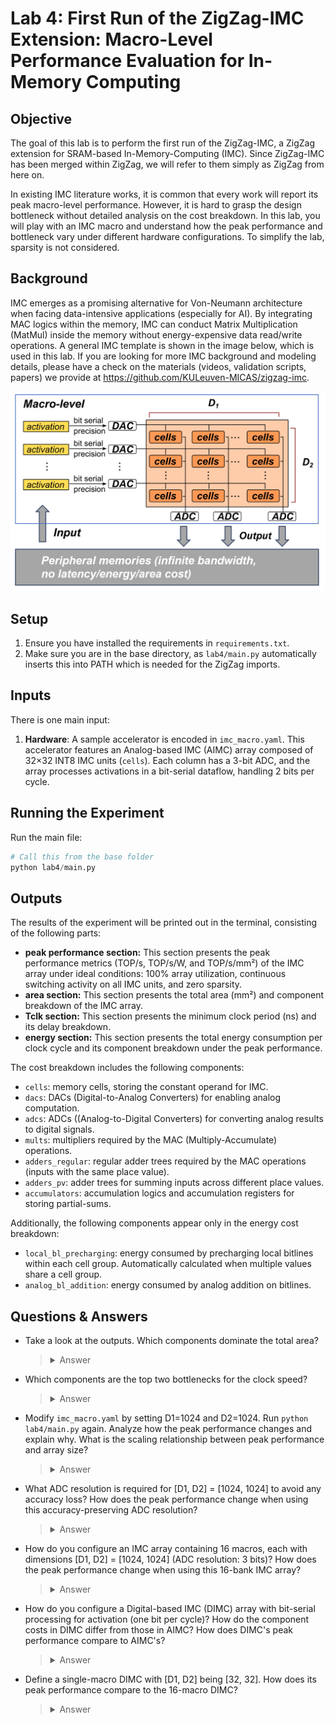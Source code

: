 # Lab 4: First Run of the ZigZag-IMC Extension: Macro-Level Performance Evaluation for In-Memory Computing

## Objective
The goal of this lab is to perform the first run of the ZigZag-IMC, a ZigZag extension for SRAM-based In-Memory-Computing (IMC).
Since ZigZag-IMC has been merged within ZigZag, we will refer to them simply as ZigZag from here on.

In existing IMC literature works, it is common that every work will report its peak macro-level performance.
However, it is hard to grasp the design bottleneck without detailed analysis on the cost breakdown.
In this lab, you will play with an IMC macro and understand how the peak performance and bottleneck vary under different hardware configurations.
To simplify the lab, sparsity is not considered.

## Background

IMC emerges as a promising alternative for Von-Neumann architecture when facing data-intensive applications (especially for AI).
By integrating MAC logics within the memory, IMC can conduct Matrix Multiplication (MatMul) inside the memory without energy-expensive data read/write operations.
A general IMC template is shown in the image below, which is used in this lab.
If you are looking for more IMC background and modeling details, please have a check on the materials (videos, validation scripts, papers) we provide at https://github.com/KULeuven-MICAS/zigzag-imc.

<img src="./lab4.png" title="Analog In-Memory Computing hardware template">

## Setup
1. Ensure you have installed the requirements in `requirements.txt`.
2. Make sure you are in the base directory, as `lab4/main.py` automatically inserts this into PATH which is needed for the ZigZag imports.

## Inputs
There is one main input:
1. **Hardware**: A sample accelerator is encoded in `imc_macro.yaml`. This accelerator features an Analog-based IMC (AIMC) array composed of 32×32 INT8 IMC units (`cells`). Each column has a 3-bit ADC, and the array processes activations in a bit-serial dataflow, handling 2 bits per cycle.


## Running the Experiment

Run the main file:
```python
# Call this from the base folder
python lab4/main.py
```

## Outputs
The results of the experiment will be printed out in the terminal, consisting of the following parts:

- **peak performance section:** This section presents the peak performance metrics (TOP/s, TOP/s/W, and TOP/s/mm²) of the IMC array under ideal conditions: 100% array utilization, continuous switching activity on all IMC units, and zero sparsity.
- **area section:** This section presents the total area (mm²) and component breakdown of the IMC array.
- **Tclk section:** This section presents the minimum clock period (ns) and its delay breakdown.
- **energy section:** This section presents the total energy consumption per clock cycle and its component breakdown under the peak performance.

The cost breakdown includes the following components:

- `cells`: memory cells, storing the constant operand for IMC.
- `dacs`: DACs (Digital-to-Analog Converters) for enabling analog computation.
- `adcs`: ADCs ((Analog-to-Digital Converters) for converting analog results to digital signals.
- `mults`: multipliers required by the MAC (Multiply-Accumulate) operations.
- `adders_regular`: regular adder trees required by the MAC operations (inputs with the same place value).
- `adders_pv`: adder trees for summing inputs across different place values.
- `accumulators`: accumulation logics and accumulation registers for storing partial-sums.

Additionally, the following components appear only in the energy cost breakdown:

- `local_bl_precharging`: energy consumed by precharging local bitlines within each cell group. Automatically calculated when multiple values share a cell group.
- `analog_bl_addition`: energy consumed by analog addition on bitlines.

## Questions & Answers

- Take a look at the outputs. Which components dominate the total area?
    > <details>
    > <summary>Answer</summary>
    >
    > ADCs are the dominant component in area consumption, accounting for 54% of the total cost.
    >
    > </details>

- Which components are the top two bottlenecks for the clock speed?
    > <details>
    > <summary>Answer</summary>
    >
    > The ADCs are the primary bottleneck, consuming 53% of the clock cycle. The `adders_pv` is the secondary bottleneck, consuming 28% of the clock cycle.
    >
    > </details>

- Modify `imc_macro.yaml` by setting D1=1024 and D2=1024. Run `python lab4/main.py` again. Analyze how the peak performance changes and explain why. What is the scaling relationship between peak performance and array size?
    > <details>
    > <summary>Answer</summary>
    >
    > To set D1=1024 and D2=1024, modify the last line in `imc_macro.yaml` to `sizes: [1024, 1024]`. This change increases the array size by a factor of 1024. Then you can re-run the simulation and analyze the outputs.
    >
    > From a throughput perspective, the TOP/s increases from 0.106 to 21.6, a 204x improvement. While this gain comes from the increased parallelism, why doesn't it match the 1024-fold increase in the array size?
    >
    > The answer lies in comparing the clock periods (Tclk). The 1024×1024 IMC array operates at a clock speed 5 times slower than the 32×32 array due to the increased bitline capacitance. As a result, the TOP/s only increases by 1024/5-fold rather than the expected 1024-fold.
    >
    > From an energy perspective, the TOP/s/W increases from 6.65 to 74.1 (11x improvement). Given that TOP/s/W represents the energy efficiency per MAC operation, why will it change with the array size?
    >
    > Analysis of the energy breakdown reveals that DAC and ADC energy costs increase only 32-fold because these components are shared along rows or columns. This sharing leads to better energy amortization per MAC operation as the IMC array size increases. While components like `mults` scale linearly with array size, the overall effect results in an 11-fold improvement in TOP/s/W.
    >
    > From an area efficiency perspective, the TOP/s/mm² remains nearly constant (2.27 to 2.30). If TOP/s increases by 204-fold, why does the area efficiency (TOP/s/mm²) stay unchanged?
    >
    > The explanation lies in analyzing the area breakdown. The ADCs area increases by 32-fold. Most significantly, the multiplier area scales linearly with array size and becomes the dominant component of area consumption. These factors collectively lead to a 201x increase of the total area. While in our case the increases in area and TOP/s are coincidentally similar, determining the exact impact on TOP/s/mm² requires quantitative simulations.
    >
    > </details>

- What ADC resolution is required for [D1, D2] = [1024, 1024] to avoid any accuracy loss? How does the peak performance change when using this accuracy-preserving ADC resolution?
    > <details>
    > <summary>Answer</summary>
    >
    > Given 1024 cells per column, the required ADC resolution is log2(1024) = 10 bits. When simulated with 10-bit ADCs, all performance metrics (TOP/s, TOP/s/W, and TOP/s/mm²) decrease significantly due to ADCs becoming the dominant cost factor in area, delay, and energy consumption.
    >
    > </details>

- How do you configure an IMC array containing 16 macros, each with dimensions [D1, D2] = [1024, 1024] (ADC resolution: 3 bits)? How does the peak performance change when using this 16-bank IMC array?
    > <details>
    > <summary>Answer</summary>
    >
    > To configure a 16-macro IMC array, modify `imc_macro.yaml` by updating the following rows:
    >
    > `adc_resolution: 3`
    >
    > `dimensions: [D1, D2, D3]`
    >
    > `sizes: [1024, 1024, 16]`
    >
    > Compared to the single-macro 1024×1024 IMC, the 16-macro IMC achieves 16-fold higher TOP/s, while maintaining the same TOP/s/W and TOP/s/mm².
    >
    > </details>

- How do you configure a Digital-based IMC (DIMC) array with bit-serial processing for activation (one bit per cycle)? How do the component costs in DIMC differ from those in AIMC? How does DIMC's peak performance compare to AIMC's?
    > <details>
    > <summary>Answer</summary>
    >
    > To configure a 16-macro DIMC array, modify `imc_macro.yaml` by updating the following rows:
    >
    > `imc_type: digital`
    >
    > `bit_serial_precision: 1`
    >
    > `#  adc_resolution: 3`
    >
    > Note you need to comment out the `adc_resolution` row, as DIMC does not use ADCs.
    >
    > Comparing the 16-macro DIMC to AIMC:
    >
    > - **Component costs**: the cost of all analog components (`dacs`, `adcs`, `analog_bl_addition`) becomes zero for DIMC.
    > - **TOP/s:** DIMC achieves higher throughput due to faster clock frequency.
    > - **TOP/s/W:** DIMC shows lower efficiency due to digital addition logic overhead.
    > - **TOP/s/mm²:** Both architectures show similar efficiency but with different bottlenecks. AIMC: Limited by ADCs. DIMC: Limited by the regular adder trees (`adders_regular`).
    > 
    >
    > </details>

- Define a single-macro DIMC with [D1, D2] being [32, 32]. How does its peak performance compare to the 16-macro DIMC?
    > <details>
    > <summary>Answer</summary>
    >
    > To configure a single-macro DIMC with [D1, D2] being [32, 32], modify `imc_macro.yaml` by updating the following rows:
    >
    > `dimensions: [D1, D2]`
    >
    > `sizes: [32, 32]`
    >
    > Comparing the single-macro DIMC to the 16-macro DIMC:
    >
    > - **TOP/s:** The 16-macro DIMC achieves 16-fold higher throughput.
    > - **TOP/s/W:** The 16-macro DIMC shows slightly lower efficiency due to increased adder tree depth.
    > - **TOP/s/mm²:** Same reason as TOP/s/W. The 16-macro DIMC shows slightly lower efficiency due to increased adder tree depth.
    >
    > </details>
